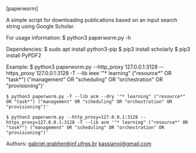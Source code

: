 [paperworm]

A simple script for downloading publications based on an input search string using Google Scholar.

For usage information:
	$ python3 paperworm.py -h  

Dependencies:
	$ sudo apt install python3-pip
	$ pip3 install scholarly
	$ pip3 install PyPDF2


Example:
	$ python3 paperworm.py --http_proxy 127.0.0.1:3128 --https_proxy 127.0.0.1:3128 -T --lib ieee '"* learning" ("resource*" OR "task*") ("management" OR "scheduling" OR "orchestration" OR "provisioning")'

	$ python3 paperworm.py -T --lib acm --dry '"* learning" ("resource*" OR "task*") ("management" OR "scheduling" OR "orchestration" OR "provisioning")'

	$ python3 paperworm.py --http_proxy=127.0.0.1:3128 --https_proxy=127.0.0.1:3128 -T --lib acm '"* learning" ("resource*" OR "task*") ("management" OR "scheduling" OR "orchestration" OR "provisioning")'

Authors:
 gabriel.grabher@inf.ufrgs.br
 kassianoj@gmail.com

